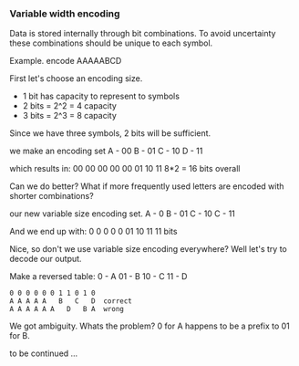 ### Variable width encoding


Data is stored internally through bit combinations.
To avoid uncertainty these combinations should be unique to each symbol.

Example. encode AAAAABCD

First let's choose an encoding size.

 - 1 bit has capacity to represent to symbols
 - 2 bits = 2^2 = 4 capacity
 - 3 bits = 2^3 = 8 capacity
 
Since we have three symbols, 2 bits will be sufficient.

we make an encoding set
    A - 00
    B - 01
    C - 10
    D - 11

which results in:
    00 00 00 00 00 01 10 11
    8*2 = 16 bits overall
    
Can we do better? What if more frequently used letters are encoded with shorter combinations?

our new variable size encoding set.
    A - 0
    B - 01
    C - 10
    C - 11
    
And we end up with:
    0 0 0 0 0 01 10 11
    11 bits


Nice, so don't we use variable size encoding everywhere?
Well let's try to decode our output.

Make a reversed table:
    0  - A
    01 - B
    10 - C
    11 - D
    
    0 0 0 0 0 0 1 1 0 1 0
    A A A A A   B   C   D  correct
    A A A A A A   D   B A  wrong
    
We got ambiguity. Whats the problem?
0 for A happens to be a prefix to 01 for B.

to be continued ...